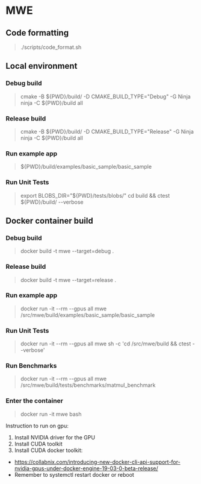 # MWE

## Code formatting
> ./scripts/code_format.sh

## Local environment
### Debug build
> cmake -B ${PWD}/build/ -D CMAKE_BUILD_TYPE="Debug" -G Ninja
> ninja -C ${PWD}/build all

### Release build
> cmake -B ${PWD}/build/ -D CMAKE_BUILD_TYPE="Release" -G Ninja
> ninja -C ${PWD}/build all

### Run example app
> ${PWD}/build/examples/basic_sample/basic_sample

### Run Unit Tests
> export BLOBS_DIR="${PWD}/tests/blobs/"
> cd build && ctest ${PWD}/build/ --verbose

## Docker container build
### Debug build
> docker build -t mwe --target=debug .

### Release build
> docker build -t mwe --target=release .

### Run example app
> docker run -it --rm --gpus all mwe /src/mwe/build/examples/basic_sample/basic_sample

### Run Unit Tests
> docker run -it --rm --gpus all mwe sh -c 'cd /src/mwe/build && ctest --verbose'

### Run Benchmarks
> docker run -it --rm --gpus all mwe /src/mwe/build/tests/benchmarks/matmul_benchmark

### Enter the container
> docker run -it mwe bash

Instruction to run on gpu:
1. Install NVIDIA driver for the GPU
2. Install CUDA toolkit
3. Install CUDA docker toolkit:
  - https://collabnix.com/introducing-new-docker-cli-api-support-for-nvidia-gpus-under-docker-engine-19-03-0-beta-release/
  - Remember to systemctl restart docker or reboot
